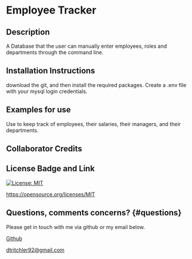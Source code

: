 # Employee Tracker

## Description 

A Database that the user can manually enter employees, roles and departments through the command line.


## Installation Instructions 

download the git, and then install the required packages. Create a .env file with your mysql login credentials.

## Examples for use

Use to keep track of employees, their salaries, their managers, and their departments.

## Collaborator Credits 



## License Badge and Link 

[![License: MIT](https://img.shields.io/badge/License-MIT-yellow.svg)](https://opensource.org/licenses/MIT)

https://opensource.org/licenses/MIT


## Questions, comments concerns? {#questions}

Please get in touch with me via github or my email below.

[Github](https://www.github.com/DianeTritchler)

dtritchler92@gmail.com